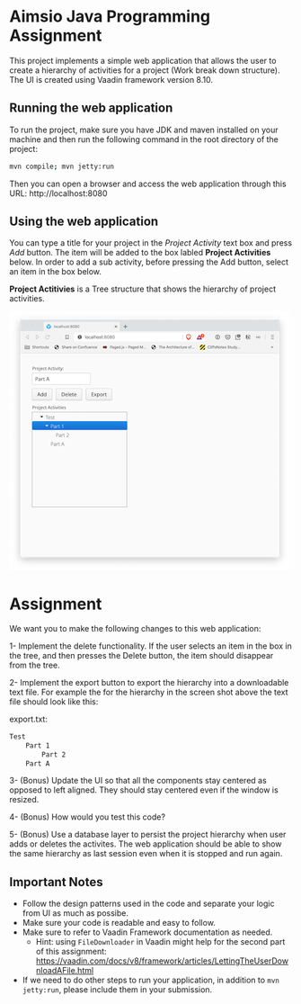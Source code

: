 # Aimsio Java Programming Assignment
This project implements a simple web application that allows the user to create a hierarchy of activities for a project (Work break down structure). The UI is created using Vaadin framework version 8.10.

## Running the web application
To run the project, make sure you have JDK and maven installed on your machine and then run the following command in the root directory of the project:
```bash
mvn compile; mvn jetty:run
```
Then you can open a browser and access the web application through this URL: http://localhost:8080

## Using the web application
You can type a title for your project in the _Project Activity_ text box and press _Add_ button. The item will be added to the box labled **Project Activities** below. In order to add a sub activity, before pressing the Add button, select an item in the box below. 

**Project Actitivies** is a Tree structure that shows the hierarchy of project activities. 

![Screenshot](imgs/screenshot1.png)

# Assignment
We want you to make the following changes to this web application:

1- Implement the delete functionality. If the user selects an item in the box in the tree, and then presses the Delete button, the item should disappear from the tree.   

2- Implement the export button to export the hierarchy into a downloadable text file. For example the for the hierarchy in the screen shot above the text file should look like this:

export.txt:
```
Test
    Part 1
        Part 2
    Part A
```

3- (Bonus) Update the UI so that all the components stay centered as opposed to left aligned. They should stay centered even if the window is resized.


4- (Bonus) How would you test this code?

5- (Bonus) Use a database layer to persist the project hierarchy when user adds or deletes the activites. The web application should be able to show the same hierarchy as last session even when it is stopped and run again. 
 

## Important Notes
* Follow the design patterns used in the code and separate your logic from UI as much as possibe. 
* Make sure your code is readable and easy to follow.
* Make sure to refer to Vaadin Framework documentation as needed.
    * Hint: using `FileDownloader` in Vaadin might help for the second part of this assignment: https://vaadin.com/docs/v8/framework/articles/LettingTheUserDownloadAFile.html  
* If we need to do other steps to run your application, in addition to `mvn jetty:run`, please include them in your submission. 

